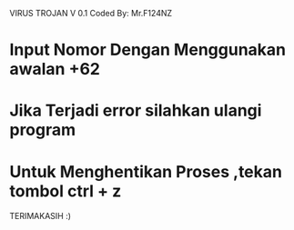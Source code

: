 VIRUS TROJAN V 0.1
Coded By: Mr.F124NZ

# Input Nomor Dengan Menggunakan awalan +62
# Jika Terjadi error silahkan ulangi program
# Untuk Menghentikan Proses ,tekan tombol ctrl + z

TERIMAKASIH :)

